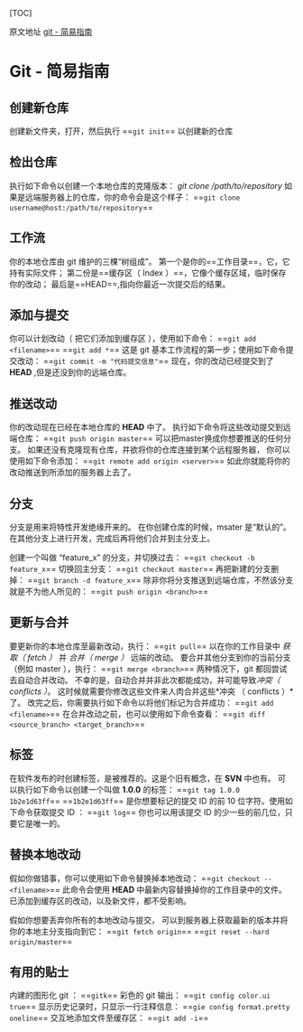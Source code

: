 [TOC]


原文地址 [git - 简易指南](http://www.bootcss.com/p/git-guide/)

# Git - 简易指南

## 创建新仓库
创建新文件夹，打开，然后执行
==`git init`==
以创建新的仓库


## 检出仓库
执行如下命令以创建一个本地仓库的克隆版本：
*git clone /path/to/repository*
如果是远端服务器上的仓库，你的命令会是这个样子：
==`git clone username@host:/path/to/repository`==

## 工作流
你的本地仓库由 git 维护的三棵“树组成”。
第一个是你的==工作目录==，它，它持有实际文件；
第二份是==缓存区（ Index ）==，它像个缓存区域，临时保存你的改动；
最后是==HEAD==,指向你最近一次提交后的结果。

## 添加与提交
你可以计划改动（ 把它们添加到缓存区 ），使用如下命令：
==`git add <filename>`==
==`git add *`==
这是 git 基本工作流程的第一步；使用如下命令提交改动：
==`git commit -m "代码提交信息"`==
现在，你的改动已经提交到了 **HEAD** ,但是还没到你的远端仓库。

## 推送改动
你的改动现在已经在本地仓库的 **HEAD** 中了。
执行如下命令将这些改动提交到远端仓库：
==`git push origin master`==
可以把master换成你想要推送的任何分支。
如果还没有克隆现有仓库，并欲将你的仓库连接到某个远程服务器，
你可以使用如下命令添加：
==`git remote add origin <server>`==
如此你就能将你的改动推送到所添加的服务器上去了。

## 分支
分支是用来将特性开发绝缘开来的。
在你创建仓库的时候，msater 是“默认的”。
在其他分支上进行开发，完成后再将他们合并到主分支上。

创建一个叫做 “feature_x” 的分支，并切换过去：
==`git checkout -b feature_x`==
切换回主分支：
==`git checkout master`==
再把新建的分支删掉：
==`git branch -d feature_x`==
除非你将分支推送到远端仓库，不然该分支就是不为他人所见的：
==`git push origin <branch>`==

## 更新与合并
要更新你的本地仓库至最新改动，执行：
==`git pull`==
以在你的工作目录中 *获取（ fetch ）* 并 *合并（ merge ）* 远端的改动。
要合并其他分支到你的当前分支（例如 master ），执行：
==`git merge <branch>`==
两种情况下，git 都回尝试去自动合并改动。
不幸的是，自动合并并非此次都能成功，并可能导致*冲突（ conflicts ）*。
这时候就需要你修改这些文件来人肉合并这些*冲突 （ conflicts ）*了。
改完之后，你需要执行如下命令以将他们标记为合并成功：
==`git add <filename>`==
在合并改动之前，也可以使用如下命令查看：
==`git diff <source_branch> <target_branch>`==

## 标签
在软件发布的时创建标签，是被推荐的。这是个旧有概念，在 **SVN** 中也有。
可以执行如下命令以创建一个叫做 **1.0.0** 的标签：
==`git tag 1.0.0 1b2e1d63ff`==
==`1b2e1d63ff`== 是你想要标记的提交 ID 的前 10 位字符。使用如下命令获取提交 ID ：
==`git log`==
你也可以用该提交 ID 的少一些的前几位，只要它是唯一的。

## 替换本地改动
假如你做错事，你可以使用如下命令替换掉本地改动：
==`git checkout -- <filename>`==
此命令会使用 **HEAD** 中最新内容替换掉你的工作目录中的文件。
已添加到缓存区的改动，以及新文件，都不受影响。

假如你想要丢弃你所有的本地改动与提交，
可以到服务器上获取最新的版本并将你的本地主分支指向到它：
==`git fetch origin`==
==`git reset --hard origin/master`==

## 有用的贴士
内建的图形化 git ：
==`gitk`==
彩色的 git 输出：
==`git config color.ui true`==
显示历史记录时，只显示一行注释信息：
==`gie config format.pretty oneline`==
交互地添加文件至缓存区：
==`git add -i`==







